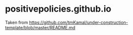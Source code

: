# positivepolicies.github.io

Taken from https://github.com/tmKamal/under-construction-template/blob/master/README.md

